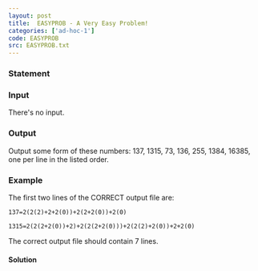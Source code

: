```yaml
---
layout: post
title:  EASYPROB - A Very Easy Problem!
categories: ['ad-hoc-1']
code: EASYPROB
src: EASYPROB.txt
---
```


### **Statement**

### Input

There's no input.

### Output

Output some form of these numbers: 137, 1315, 73, 136, 255, 1384, 16385, one
per line in the listed order.

### Example

The first two lines of the CORRECT output file are:

    
    
    137=2(2(2)+2+2(0))+2(2+2(0))+2(0)
    1315=2(2(2+2(0))+2)+2(2(2+2(0)))+2(2(2)+2(0))+2+2(0)
    

The correct output file should contain 7 lines.



#### **Solution**



